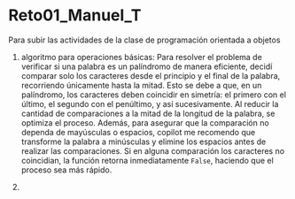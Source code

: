 # Reto01_Manuel_T
Para subir las actividades de la clase de programación orientada a objetos
1. algoritmo para operaciones básicas: Para resolver el problema de verificar si una palabra es un palíndromo de manera eficiente, decidí comparar solo los caracteres desde el principio y el final de la palabra, recorriendo únicamente hasta la mitad. Esto se debe a que, en un palíndromo, los caracteres deben coincidir en simetría: el primero con el último, el segundo con el penúltimo, y así sucesivamente. Al reducir la cantidad de comparaciones a la mitad de la longitud de la palabra, se optimiza el proceso. Además, para asegurar que la comparación no dependa de mayúsculas o espacios, copilot me recomendo que transforme la palabra a minúsculas y elimine los espacios antes de realizar las comparaciones. Si en alguna comparación los caracteres no coincidian, la función retorna inmediatamente `False`, haciendo que el proceso sea más rápido.



2. 
